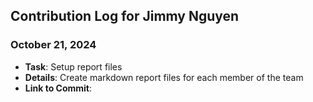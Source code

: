 ## Contribution Log for Jimmy Nguyen

### October 21, 2024
-   **Task**: Setup report files
-   **Details**: Create markdown report files for each member of the team
-   **Link to Commit**: 
